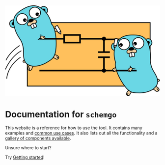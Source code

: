 ![](/media/banner.svg)

# Documentation for `schemgo`

This website is a reference for how to use the tool. It contains many examples and [common use cases](common-use-cases.md). It also lists out all the functionality and a [gallery of components available](components.md).

Unsure where to start?

Try [Getting started](getting-started.md)!
